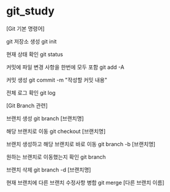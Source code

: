 # git_study

[Git 기본 명령어]

git 저장소 생성
git init

현재 상태 확인
git status

커밋에 파일 변경 사항을 한번에 모두 포함
git add -A

커밋 생성
git commit -m "작성할 커밋 내용"

전체 로그 확인 
git log

[Git Branch 관련]

브랜치 생성
git branch [브랜치명]

해당 브랜치로 이동
git checkout [브랜치명]

브랜치 생성하고 해당 브랜치로 바로 이동
git branch -b [브랜치명]

원하는 브랜치로 이동했는지 확인
git branch

브랜치 삭제
git branch -d [브랜치명]

현재 브랜치에 다른 브랜치 수정사항 병합
git merge [다른 브랜치 이름]